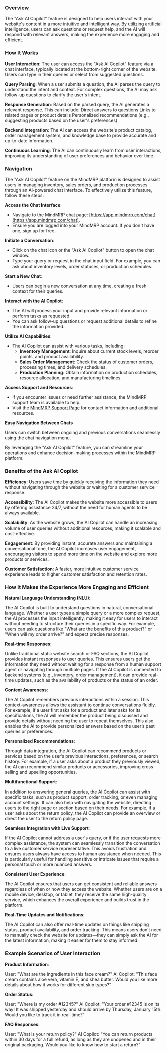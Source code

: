 ### Overview 

The "Ask AI Copilot" feature is designed to help users interact with your website's content in a more intuitive and intelligent way. By utilizing artificial intelligence, users can ask questions or request help, and the AI will respond with relevant answers, making the experience more engaging and efficient.


### How It Works

**User Interaction**:
The user can access the "Ask AI Copilot" feature via a chat interface, typically located at the bottom-right corner of the website.
Users can type in their queries or select from suggested questions.

**Query Parsing**:
When a user submits a question, the AI parses the query to understand the intent and context.
For complex questions, the AI may ask follow-up questions to clarify the user's intent.

**Response Generation**:
Based on the parsed query, the AI generates a relevant response. This can include:
Direct answers to questions
Links to related pages or product details
Personalized recommendations (e.g., suggesting products based on the user's preferences)

**Backend Integration**:
The AI can access the website's product catalog, order management system, and knowledge base to provide accurate and up-to-date information.

**Continuous Learning**:
The AI can continuously learn from user interactions, improving its understanding of user preferences and behavior over time.



### Navigation 

The "Ask AI Copilot" feature on the MindMRP platform is designed to assist users in managing inventory, sales orders, and production processes through an AI-powered chat interface. To effectively utilize this feature, follow these steps:

**Access the Chat Interface**:

   - Navigate to the MindMRP chat page: [https://app.mindmrp.com/chat](https://app.mindmrp.com/chat).
   - Ensure you are logged into your MindMRP account. If you don't have one, sign up for free.

**Initiate a Conversation**:

   - Click on the chat icon or the "Ask AI Copilot" button to open the chat window.
   - Type your query or request in the chat input field. For example, you can ask about inventory levels, order statuses, or production schedules.

**Start a New Chat**:

   - Users can begin a new conversation at any time, creating a fresh context for their queries.

**Interact with the AI Copilot**:

   - The AI will process your input and provide relevant information or perform tasks as requested.
   - You can ask follow-up questions or request additional details to refine the information provided.

**Utilize AI Capabilities**:

   - The AI Copilot can assist with various tasks, including:
     - **Inventory Management**: Inquire about current stock levels, reorder points, and product availability.
     - **Sales Order Management**: Check the status of customer orders, processing times, and delivery schedules.
     - **Production Planning**: Obtain information on production schedules, resource allocation, and manufacturing timelines.

**Access Support and Resources**:

   - If you encounter issues or need further assistance, the MindMRP support team is available to help.
   - Visit the [MindMRP Support Page](https://mindplm.com/mindmrp/) for contact information and additional resources.

**Easy Navigation Between Chats**

Users can switch between ongoing and previous conversations seamlessly using the chat navigation menu.

By leveraging the "Ask AI Copilot" feature, you can streamline your operations and enhance decision-making processes within the MindMRP platform. 


### Benefits of the Ask AI Copilot

**Efficiency**: Users save time by quickly receiving the information they need without navigating through the website or waiting for a customer service response.

**Accessibility**: The AI Copilot makes the website more accessible to users by offering assistance 24/7, without the need for human agents to be always available.

**Scalability**: As the website grows, the AI Copilot can handle an increasing volume of user queries without additional resources, making it scalable and cost-effective.

**Engagement**: By providing instant, accurate answers and maintaining a conversational tone, the AI Copilot increases user engagement, encouraging visitors to spend more time on the website and explore more products or services.

**Customer Satisfaction**: A faster, more intuitive customer service experience leads to higher customer satisfaction and retention rates.


### How It Makes the Experience More Engaging and Efficient

**Natural Language Understanding (NLU)**:

The AI Copilot is built to understand questions in natural, conversational language. Whether a user types a simple query or a more complex request, the AI processes the input intelligently, making it easy for users to interact without needing to structure their queries in a specific way.
For example, users can ask questions like "What are the benefits of this product?" or "When will my order arrive?" and expect precise responses.

**Real-time Responses**:

Unlike traditional static website search or FAQ sections, the AI Copilot provides instant responses to user queries. This ensures users get the information they need without waiting for a response from a human support agent or navigating through multiple pages.
If the AI Copilot is connected to backend systems (e.g., inventory, order management), it can provide real-time updates, such as the availability of products or the status of an order.

**Context Awareness**:

The AI Copilot remembers previous interactions within a session. This context-awareness allows the assistant to continue conversations fluidly. For example, if a user first asks for a product and later asks for its specifications, the AI will remember the product being discussed and provide details without needing the user to repeat themselves.
This also enables the AI to provide personalized answers based on the user’s past queries or preferences.

**Personalized Recommendations**:

Through data integration, the AI Copilot can recommend products or services based on the user’s previous interactions, preferences, or search history. For example, if a user asks about a product they previously viewed, the AI can recommend similar products or accessories, improving cross-selling and upselling opportunities.

**Multifunctional Support**:

In addition to answering general queries, the AI Copilot can assist with specific tasks, such as product support, order tracking, or even managing account settings. It can also help with navigating the website, directing users to the right page or section based on their needs.
For example, if a user asks about the return policy, the AI Copilot can provide an overview or direct the user to the return policy page.

**Seamless Integration with Live Support**:

If the AI Copilot cannot address a user's query, or if the user requests more complex assistance, the system can seamlessly transition the conversation to a live customer service representative. This avoids frustration and ensures users always have access to human assistance when needed.
This is particularly useful for handling sensitive or intricate issues that require a personal touch or more nuanced answers.

**Consistent User Experience**:

The AI Copilot ensures that users can get consistent and reliable answers regardless of when or how they access the website. Whether users are on a mobile device, desktop, or tablet, they receive the same high-quality service, which enhances the overall experience and builds trust in the platform.

**Real-Time Updates and Notifications**:

The AI Copilot can also offer real-time updates on things like shipping status, product availability, and order tracking. This means users don’t need to manually check the website for updates—they can simply ask the AI for the latest information, making it easier for them to stay informed.



### Example Scenarios of User Interaction

**Product Information**:

User: "What are the ingredients in this face cream?"
AI Copilot: "This face cream contains aloe vera, vitamin E, and shea butter. Would you like more details about how it works for different skin types?"

**Order Status**:

User: "Where is my order #12345?"
AI Copilot: "Your order #12345 is on its way! It was shipped yesterday and should arrive by Thursday, January 15th. Would you like to track it in real-time?"

**FAQ Responses**:

User: "What is your return policy?"
AI Copilot: "You can return products within 30 days for a full refund, as long as they are unopened and in their original packaging. Would you like to know how to start a return?"